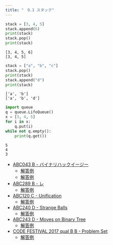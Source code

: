 ```yaml
---
title: "　9.1 スタック"
---
```


```python:サンプルコード：sample_700.py
stack = [3, 4, 5]
stack.append(6)
print(stack)
stack.pop()
print(stack)
```

```text:実行結果
[3, 4, 5, 6]
[3, 4, 5]
```

```python:サンプルコード：sample_701.py
stack = ["a", "b", "c"]
stack.pop()
print(stack)
stack.append("d")
print(stack)
```

```text:実行結果
['a', 'b']
['a', 'b', 'd']
```

```python:サンプルコード：sample_702.py
import queue
q = queue.LifoQueue()
x = [3, 4, 5]
for i in x:
    q.put(i)
while not q.empty():
    print(q.get())
```

```text:実行結果
5
4
3
```

- [ABC043 B - バイナリハックイージー](https://atcoder.jp/contests/abc043/tasks/abc043_b)
    - [解答例](https://atcoder.jp/contests/abc043/submissions/17693492)
    - [解答例](https://atcoder.jp/contests/abc043/submissions/18297315)
- [ABC289 B - レ](https://atcoder.jp/contests/abc289/tasks/abc289_b)
    - [解答例](https://atcoder.jp/contests/abc289/submissions/39973167)
- [ABC120 C - Unification](https://atcoder.jp/contests/abc120/tasks/abc120_c)
    - [解答例](https://atcoder.jp/contests/abc120/submissions/18297383)
- [ABC240 D - Strange Balls](https://atcoder.jp/contests/abc240/tasks/abc240_d)
    - [解答例](https://atcoder.jp/contests/abc240/submissions/30830218)
- [ABC243 D - Moves on Binary Tree](https://atcoder.jp/contests/abc243/tasks/abc243_d)
    - [解答例](https://atcoder.jp/contests/abc243/submissions/31136933)
- [CODE FESTIVAL 2017 qual B B - Problem Set](https://atcoder.jp/contests/code-festival-2017-qualb/tasks/code_festival_2017_qualb_b)
    - [解答例](https://atcoder.jp/contests/code-festival-2017-qualb/submissions/18297447)